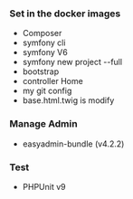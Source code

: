 
### Set in the docker images 

- Composer
- symfony cli
- symfony V6
- symfony new project --full
- bootstrap
- controller Home
- my git config 
- base.html.twig is modify


### Manage Admin 

- easyadmin-bundle (v4.2.2)

### Test 

- PHPUnit v9